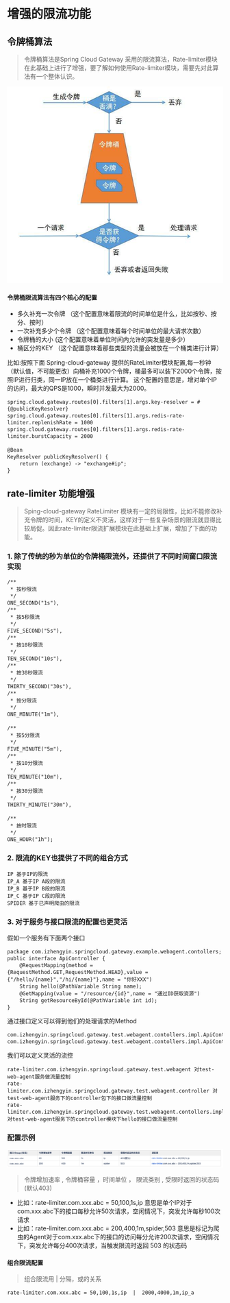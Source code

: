 # 增强的限流功能

## 令牌桶算法 

> 令牌桶算法是Spring Cloud Gateway 采用的限流算法，Rate-limiter模块在此基础上进行了增强，要了解如何使用Rate-limiter模块，需要先对此算法有一个整体认识。

![token-bucket](token-bucket.jpeg)

#### 令牌桶限流算法有四个核心的配置

* 多久补充一次令牌 （这个配置意味着限流的时间单位是什么，比如按秒、按分、按时）
* 一次补充多少个令牌 （这个配置意味着每个时间单位的最大请求次数）
* 令牌桶的大小 (这个配置意味着单位时间内允许的突发量是多少）
* 桶区分的KEY （这个配置意味着那些类型的流量会被放在一个桶类进行计算）

比如:按照下面 Spring-cloud-gateway 提供的RateLimiter模块配置,每一秒钟（默认值，不可能更改）向桶补充1000个令牌，桶最多可以装下2000个令牌，按照IP进行归类，同一IP放在一个桶类进行计算。
这个配置的意思是，增对单个IP的访问，最大的QPS是1000，瞬时并发最大为2000。

```
spring.cloud.gateway.routes[0].filters[1].args.key-resolver = #{@publicKeyResolver}
spring.cloud.gateway.routes[0].filters[1].args.redis-rate-limiter.replenishRate = 1000
spring.cloud.gateway.routes[0].filters[1].args.redis-rate-limiter.burstCapacity = 2000

@Bean
KeyResolver publicKeyResolver() {
    return (exchange) -> "exchange#ip";
}

```

## rate-limiter 功能增强

> Sping-cloud-gateway RateLimiter 模块有一定的局限性，比如不能修改补充令牌的时间，KEY的定义不灵活，这样对于一些复杂场景的限流就显得比较局促。因此rate-limiter限流扩展模块在此基础上扩展，增加了下面的功能。

### 1. 除了传统的秒为单位的令牌桶限流外，还提供了不同时间窗口限流实现

``` 
/**
 * 按秒限流
 */
ONE_SECOND("1s"),
/**
 * 按5秒限流
 */
FIVE_SECOND("5s"),
/**
 * 按10秒限流
 */
TEN_SECOND("10s"),
/**
 * 按30秒限流
 */
THIRTY_SECOND("30s"),
/**
 * 按分限流
 */
ONE_MINUTE("1m"),
 
/**
 * 按5分限流
 */
FIVE_MINUTE("5m"),
/**
 * 按10分限流
 */
TEN_MINUTE("10m"),
/**
 * 按30分限流
 */
THIRTY_MINUTE("30m"),
 
/**
 * 按时限流
 */
ONE_HOUR("1h");
```
### 2. 限流的KEY也提供了不同的组合方式

``` 
IP 基于IP的限流
IP_A 基于IP A段的限流
IP_B 基于IP B段的限流
IP_C 基于IP C段的限流
SPIDER 基于已声明爬虫的限流
```

### 3. 对于服务与接口限流的配置也更灵活

假如一个服务有下面两个接口

``` 
package com.izhengyin.springcloud.gateway.example.webagent.contollers;
public interface ApiController {
    @RequestMapping(method = {RequestMethod.GET,RequestMethod.HEAD},value = {"/hello/{name}","/hi/{name}"},name = "你好XXX")
    String hello(@PathVariable String name);
    @GetMapping(value = "/resource/{id}",name = "通过ID获取资源")
    String getResourceById(@PathVariable int id);
}

```

通过接口定义可以得到他们的处理请求的Method

``` 
com.izhengyin.springcloud.gateway.test.webagent.contollers.impl.ApiControllerImpl#hello(String)",
com.izhengyin.springcloud.gateway.test.webagent.contollers.impl.ApiControllerImpl#getResourceById(int)",

```

我们可以定义灵活的流控

``` 
rate-limiter.com.izhengyin.springcloud.gateway.test.webagent 对test-web-agent服务做流量控制
rate-limiter.com.izhengyin.springcloud.gateway.test.webagent.controller 对test-web-agent服务下的controller包下的接口做流量控制
rate-limiter.com.izhengyin.springcloud.gateway.test.webagent.contollers.impl.ApiControllerImpl#hello(String) 对test-web-agent服务下的controller模块下hello的接口做流量控制
```



### 配置示例

![token-bucket](config-table.png)


> 令牌增加速率 , 令牌桶容量 ，时间单位 ， 限流类别 , 受限时返回的状态码(默认403)
* 比如：rate-limiter.com.xxx.abc = 50,100,1s,ip 意思是单个IP对于com.xxx.abc下的接口每秒允许50次请求，空闲情况下，突发允许每秒100次请求
* 比如：rate-limiter.com.xxx.abc = 200,400,1m,spider,503 意思是标记为爬虫的Agent对于com.xxx.abc下的接口的访问每分允许200次请求，空闲情况下，突发允许每分400次请求，当触发限流时返回 503 的状态码

#### 组合限流配置

> 组合限流用 | 分隔，或的关系

``` 
rate-limiter.com.xxx.abc = 50,100,1s,ip  |  2000,4000,1m,ip_a 
```


